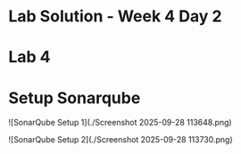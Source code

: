 # Lab Solution - Week 4 Day 2
# Lab 4
# Setup Sonarqube

![SonarQube Setup 1](./Screenshot 2025-09-28 113648.png)  

![SonarQube Setup 2](./Screenshot 2025-09-28 113730.png)  



